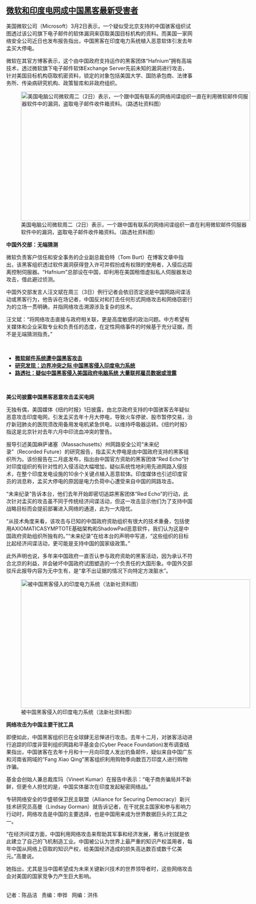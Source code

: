<!--1614807670000-->
[微软和印度电网成中国黑客最新受害者](https://www.rfa.org/mandarin/yataibaodao/meiti/cm-03032021095454.html)
------

<p></p><p>美国微软公司（<span>Microsoft</span>）3月2日表示，一个疑似受北京支持的中国骇客组织试图透过该公司旗下电子邮件的软体漏洞来窃取美国目标机构的资料。而美国一家网络安全公司近日也发布报告指出，中国黑客在印度电力系统植入恶意软体引发去年孟买大停电。</p><p><span><span>微软在其官方博客表示，这个由中国政府支持运作的黑客团体“</span><span>Hafnium”拥有高端技术，透过微软旗下电子邮件软体Exchange Server<span>先前</span>未知的漏洞进行攻击，针对美国目标机构窃取机密资料，锁定的对象包括美国大学、国防承包商、法律事务所、传染病研究机构、政策智库和非政府组织。</span></span></p><p><span><span><figure class="image-richtext image-inline captioned" style="width:620px;"><img alt="美国电脑公司微软周二（2日）表示，一个跟中国有联系的网络间谍组织一直在利用微软邮件伺服器软件中的漏洞，盗取电子邮件收件箱资料。（路透社资料图）" height="349" src="https://www.rfa.org/mandarin/yataibaodao/meiti/cm-03032021095454.html/cm0303a.jpg/@@images/d5e07b7b-461c-47de-b81c-4bdf8bc91d40.png" title="cm0303a.jpg" width="620"/><figcaption class="image-caption">美国电脑公司微软周二（2日）表示，一个跟中国有联系的网络间谍组织一直在利用微软邮件伺服器软件中的漏洞，盗取电子邮件收件箱资料。（路透社资料图）</figcaption><small></small></figure></span></span></p><p><strong>中国外交部：无端猜测</strong></p><p><span><span>微软负责客户信任和安全事务的企业副总裁伯特（</span><span>Tom Burt）在博客文章中指出，该黑客组织透过软件漏洞获得登入许可并假扮成有权限的使用者，入侵后远距离控制伺服器。“Hafnium”总部设在中国，却利用在美国租借虚拟私人伺服器发动攻击，借此避过侦测。</span></span></p><p><span><span>中国外交部发言人汪文斌在周三（</span><span>3日）例行记者会依旧否定说是中国网路间谍活动或黑客行为，他告诉在场记者，中国反对和打击任何形式网络攻击和网络窃密行为的立场一贯明确，并指网络攻击溯源涉及复杂的技术。</span></span></p><p><span><span>汪文斌：“将网络攻击直接与政府相关联，更是高度敏感的政治问题。中方希望有关媒体和企业采取专业和负责任的态度，在定性网络事件的时候基于充分证据，而不是无端猜测指责。”</span></span></p><p><br/></p><ul><li><a href="https://www.rfa.org/mandarin/Xinwen/1-03032021094656.html"><strong>微软邮件系统遭中国黑客攻击</strong></a></li><li><strong><a href="https://www.rfa.org/mandarin/Xinwen/7-03012021122721.html">研究发现：边界冲突之际 中国黑客侵入印度电力系统</a></strong></li><li><strong><a href="https://www.rfa.org/mandarin/Xinwen/6-02032021103909.html">路透社：疑似中国黑客侵入美国政府电脑系统 大量联邦雇员数据或泄露</a></strong></li></ul><p><br/></p><p><strong>美公司披露中国黑客恶意攻击孟买电网</strong></p><p><span><span>无独有偶，美国媒体《纽约时报》</span><span>1日披露，由北京政府支持的中国骇客去年疑似恶意攻击印度电网，引发孟买去年十月大停电，导致火车停驶、股市暂停交易，治疗新冠肺炎的医院须改用备用发电机紧急供电，以维持呼吸器运转。《纽约时报》指这是北京针对去年六月中印流血冲突的警告。</span></span></p><p><span><span>报导引述美国麻萨诸塞（</span><span>Massachusetts）州网路安全公司“未来纪录”（Recorded Future）的研究报告，指孟买大停电是由中国政府支持的黑客组织所为。该份报告在二月底发布，指出由中国官方资助的黑客团体“Red Echo”针对印度组织的有针对性的入侵活动大幅增加，疑似系统性地利用先进网路入侵技术，在整个印度发电设施的10余个关键点植入恶意软体。印度媒体也引述印度官员的消息称，孟买大停电的原因是电力负荷中心遭受来自中国的网路攻击。</span></span></p><p><span><span>“未来纪录”告诉本台，他们去年开始即密切追踪黑客团体“</span><span>Red Echo”的行动，此次针对孟买的攻击虽不同于传统经济间谍活动，但这一攻击显示他们为了支持中国战略目标而会提前部署进入网络的通道，此为一大隐忧。</span></span></p><p><span><span>“从技术角度来看，该攻击与已知的中国政府资助组织有很大的技术重叠，包括使用</span><span>AXIOMATICASYMPTOTE基础架构和ShadowPad恶意软件，我们认为这是中国政府资助组织所独有的。”“未来纪录”在给本台的声明中写道，“这些组织的目标比起经济间谍活动，更可能是支持中国的国家级政策。”</span></span></p><p><span><span>此外声明也说，多年来中国政府一直否认参与政府资助的黑客活动，因为承认不符合北京的利益，并会破坏中国政府试图塑造的一个负责任的大国形象。中国外交部驳斥此报导内容为无中生有，是“拿不出证据的情况下向特定方泼脏水”。</span></span></p><p><span><span><figure class="image-richtext image-inline captioned" style="width:620px;"><img alt="被中国黑客侵入的印度电力系统（法新社资料图）" height="348" src="https://www.rfa.org/mandarin/yataibaodao/meiti/cm-03032021095454.html/cm0303.jpg/@@images/ddb21b43-3424-43df-a652-7748e31554f5.jpeg" title="cm0303.jpg" width="620"/><figcaption class="image-caption">被中国黑客侵入的印度电力系统（法新社资料图）</figcaption><small></small></figure></span></span></p><p><strong>网络攻击为中国主要干扰工具</strong></p><p><span><span>即便如此，中国黑客组织已在全球肆无忌惮进行攻击。去年</span><span>十二月，对骇客活动进行追踪的印度非营利组织网路和平基金会(Cyber Peace Foundation)发布调查结果指出，中国骇客在去年十月和十一月向印度人发出钓鱼邮件，疑似来自中国广东和河南省网域的“Fang Xiao Qing”黑客组织利用购物季向数百万印度人进行购物诈骗。</span></span></p><p><span><span>基金会创始人兼总裁库玛（</span><span>Vineet Kumar）在报告中表示：“电子商务骗局并不新鲜，但更令人担忧的是，中国实体屡次在印度发起秘密网络战。”</span></span></p><p><span><span>专研网络安全的华盛顿保卫民主联盟（</span><span>Alliance for Securing Democracy）新兴技术研究员高曼（Lindsay Gorman）就告诉记者，在干扰民主国家和参与影响力行动时，网络攻击是中国的主要选择，也是中国用来成为世界数据巨头的工具之一。</span></span></p><p><span><span>“在经济间谍方面，中国利用网络攻击来帮助其军事和经济发展，著名计划就是依此建立了自己的飞机制造工业。中国被公认为世界上最严重的知识产权滥用者，每年中国从网络上窃取的知识产权，给美国经济造成的损失高达数百或数千亿美元。”高曼说。</span></span></p><p><span><span>她指出，尤其是当中国希望成为未来关键新兴技术的世界领导者时，这些网络攻击会对美国的国家竞争力产生巨大影响。</span></span></p><p><br/>记者：陈品洁   责编：申铧   网编：洪伟</p>

